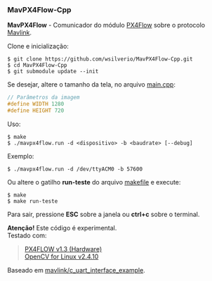 ### MavPX4Flow-Cpp

**MavPX4Flow** - Comunicador do módulo [PX4Flow](https://pixhawk.org/modules/px4flow) sobre o protocolo [Mavlink](http://qgroundcontrol.org/mavlink/).

Clone e inicialização:
```
$ git clone https://github.com/wsilverio/MavPX4Flow-Cpp.git
$ cd MavPX4Flow-Cpp
$ git submodule update --init
```
Se desejar, altere o tamanho da tela, no arquivo [main.cpp](https://github.com/wsilverio/MavPX4Flow-Cpp/blob/master/main.cpp):
```cpp
// Parâmetros da imagem
#define WIDTH 1280
#define HEIGHT 720
```

Uso:
```
$ make
$ ./mavpx4flow.run -d <dispositivo> -b <baudrate> [--debug]
```
Exemplo:
```
$ ./mavpx4flow.run -d /dev/ttyACM0 -b 57600
```

Ou altere o gatilho **run-teste** do arquivo [makefile](https://github.com/wsilverio/MavPX4Flow-Cpp/blob/master/makefile) e execute:
```
$ make
$ make run-teste
```

Para sair, pressione **ESC** sobre a janela ou **ctrl+c** sobre o terminal.

**Atenção!** Este código é experimental.  
Testado com:
> [PX4FLOW v1.3 (Hardware)](https://pixhawk.org/modules/px4flow)  
> [OpenCV for Linux v2.4.10](http://opencv.org/)

Baseado em [mavlink/c_uart_interface_example](https://github.com/mavlink/c_uart_interface_example).
